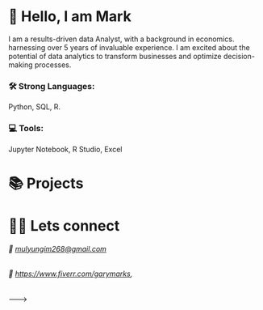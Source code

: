 # 👋 Hello, I am Mark
I am a results-driven data Analyst, with a background in economics. harnessing over 5 years of invaluable experience. I am excited about the potential of data analytics to transform businesses and optimize decision-making processes. 
### 🛠  Strong Languages: 
Python, SQL, R. 
###  💻  Tools: 
Jupyter Notebook, R Studio, Excel
# 📚 Projects
# 🤝🏾 Lets connect
###### 📧 mulyungim268@gmail.com
###### 📧 https://www.fiverr.com/garymarks, 
--->
